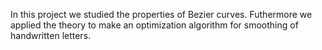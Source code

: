 In this project we studied the properties of Bezier curves. Futhermore we applied the theory to make an optimization algorithm for smoothing of handwritten letters.
